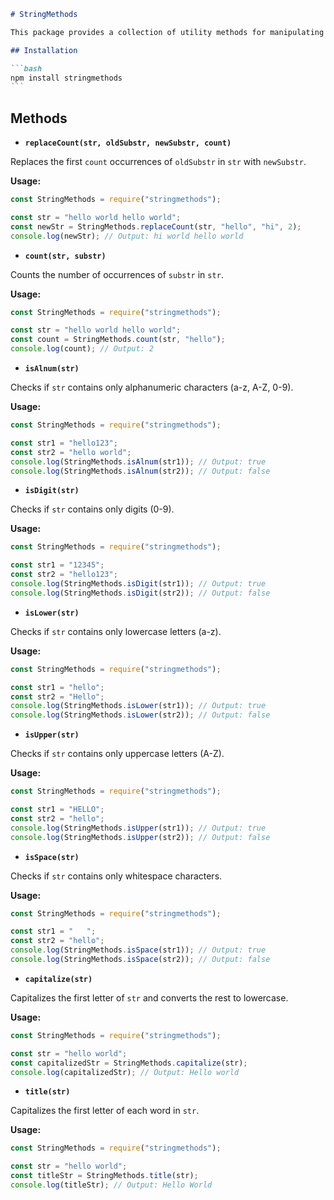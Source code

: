 ````markdown
# StringMethods

This package provides a collection of utility methods for manipulating strings.

## Installation

```bash
npm install stringmethods
```
````

## Methods

- **`replaceCount(str, oldSubstr, newSubstr, count)`**

Replaces the first `count` occurrences of `oldSubstr` in `str` with `newSubstr`.

**Usage:**

```javascript
const StringMethods = require("stringmethods");

const str = "hello world hello world";
const newStr = StringMethods.replaceCount(str, "hello", "hi", 2);
console.log(newStr); // Output: hi world hello world
```

- **`count(str, substr)`**

Counts the number of occurrences of `substr` in `str`.

**Usage:**

```javascript
const StringMethods = require("stringmethods");

const str = "hello world hello world";
const count = StringMethods.count(str, "hello");
console.log(count); // Output: 2
```

- **`isAlnum(str)`**

Checks if `str` contains only alphanumeric characters (a-z, A-Z, 0-9).

**Usage:**

```javascript
const StringMethods = require("stringmethods");

const str1 = "hello123";
const str2 = "hello world";
console.log(StringMethods.isAlnum(str1)); // Output: true
console.log(StringMethods.isAlnum(str2)); // Output: false
```

- **`isDigit(str)`**

Checks if `str` contains only digits (0-9).

**Usage:**

```javascript
const StringMethods = require("stringmethods");

const str1 = "12345";
const str2 = "hello123";
console.log(StringMethods.isDigit(str1)); // Output: true
console.log(StringMethods.isDigit(str2)); // Output: false
```

- **`isLower(str)`**

Checks if `str` contains only lowercase letters (a-z).

**Usage:**

```javascript
const StringMethods = require("stringmethods");

const str1 = "hello";
const str2 = "Hello";
console.log(StringMethods.isLower(str1)); // Output: true
console.log(StringMethods.isLower(str2)); // Output: false
```

- **`isUpper(str)`**

Checks if `str` contains only uppercase letters (A-Z).

**Usage:**

```javascript
const StringMethods = require("stringmethods");

const str1 = "HELLO";
const str2 = "hello";
console.log(StringMethods.isUpper(str1)); // Output: true
console.log(StringMethods.isUpper(str2)); // Output: false
```

- **`isSpace(str)`**

Checks if `str` contains only whitespace characters.

**Usage:**

```javascript
const StringMethods = require("stringmethods");

const str1 = "   ";
const str2 = "hello";
console.log(StringMethods.isSpace(str1)); // Output: true
console.log(StringMethods.isSpace(str2)); // Output: false
```

- **`capitalize(str)`**

Capitalizes the first letter of `str` and converts the rest to lowercase.

**Usage:**

```javascript
const StringMethods = require("stringmethods");

const str = "hello world";
const capitalizedStr = StringMethods.capitalize(str);
console.log(capitalizedStr); // Output: Hello world
```

- **`title(str)`**

Capitalizes the first letter of each word in `str`.

**Usage:**

```javascript
const StringMethods = require("stringmethods");

const str = "hello world";
const titleStr = StringMethods.title(str);
console.log(titleStr); // Output: Hello World
```

```

```
#
